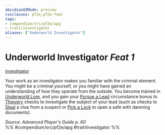 ```yaml
---
obsidianUIMode: preview
cssclasses: pf2e,pf2e-feat
tags:
- compendium/src/pf2e/apg
- trait/investigator
aliases: ["Underworld Investigator"]
---
```

# Underworld Investigator  *Feat 1*  
[investigator](rules/traits/investigator-apg.md "Investigator Class Trait")  


Your work as an investigator makes you familiar with the criminal element. You might be a criminal yourself, or you might have gained an understanding of how they operate from the outside. You become trained in [Underworld Lore](compendium/skills.md#Lore), and you gain your [Pursue a Lead](rules/actions/pursue-a-lead-apg.md) circumstance bonus to [Thievery](compendium/skills.md#Thievery) checks to investigate the subject of your lead (such as checks to [Steal](rules/actions/steal.md) a clue from a suspect or [Pick a Lock](rules/actions/pick-a-lock.md) to open a safe with damning documents).

*Source: Advanced Player's Guide p. 60*  
%% #compendium/src/pf2e/apg #trait/investigator %%